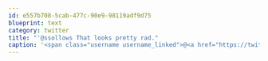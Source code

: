 ```yaml
---
id: e557b708-5cab-477c-90e9-98119adf9d75
blueprint: text
category: twitter
title: "'@ssollows That looks pretty rad."
caption: '<span class="username username_linked">@<a href="https://twitter.com/ssollows" title="Scott Sollows">ssollows</a></span> That looks pretty rad.'
---
```

